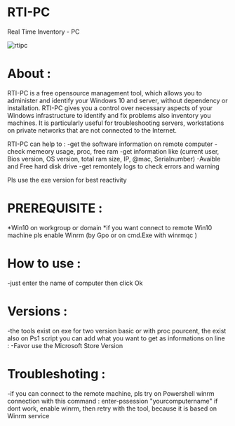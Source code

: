 # RTI-PC
Real Time Inventory - PC

![rtipc](https://user-images.githubusercontent.com/49924401/119489651-2fb58c00-bd5c-11eb-9d94-fa852aada862.gif)

# About :

RTI-PC is a free opensource management tool, which allows you to administer and identify your Windows 10 and server, without dependency or installation.
RTI-PC gives you a control over necessary aspects of your Windows infrastructure to identify and fix problems also inventory you machines. 
It is particularly useful for troubleshooting servers, workstations on private networks that are not connected to the Internet.

RTI-PC can help to :
-get the software information on remote computer
-check memeory usage, proc, free ram
-get information like (current user, Bios version, OS version, total ram size, IP, @mac, Serialnumber)
-Avaible and Free hard disk drive 
-get remontely logs to check errors and warning

Pls use the exe version for best reactivity

# PREREQUISITE :

*Win10 on workgroup or domain
*if you want connect to remote Win10 machine pls enable Winrm (by Gpo or on cmd.Exe with winrmqc )

# How to use :

-just enter the name of computer then click Ok

# Versions : 

-the tools exist on exe for two version basic or with proc pourcent, the exist also on Ps1 script
you can add what you want to get as informations on line : 
-Favor use the Microsoft Store Version 

# Troubleshoting :

-if you can connect to the remote machine, pls try on Powershell winrm connection with this command : enter-pssession "yourcomputername" 
if dont work, enable winrm, then retry with the tool, because it is based on Winrm service

